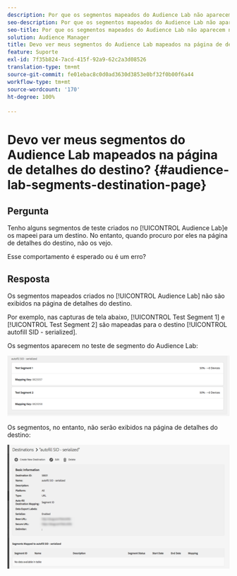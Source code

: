 ```yaml
---
description: Por que os segmentos mapeados do Audience Lab não aparecem na página de detalhes do destino.
seo-description: Por que os segmentos mapeados do Audience Lab não aparecem na página de detalhes do destino.
seo-title: Por que os segmentos mapeados do Audience Lab não aparecem na página de detalhes do destino.
solution: Audience Manager
title: Devo ver meus segmentos do Audience Lab mapeados na página de detalhes do destino?
feature: Suporte
exl-id: 7f35b824-7acd-415f-92a9-62c2a3d08526
translation-type: tm+mt
source-git-commit: fe01ebac8c0d0ad3630d3853e0bf32f0b00f6a44
workflow-type: tm+mt
source-wordcount: '170'
ht-degree: 100%

---
```


# Devo ver meus segmentos do Audience Lab mapeados na página de detalhes do destino? {#audience-lab-segments-destination-page}

## Pergunta

Tenho alguns segmentos de teste criados no [!UICONTROL Audience Lab]e os mapeei para um destino. No entanto, quando procuro por eles na página de detalhes do destino, não os vejo.

Esse comportamento é esperado ou é um erro?

## Resposta

Os segmentos mapeados criados no [!UICONTROL Audience Lab] não são exibidos na página de detalhes do destino.

Por exemplo, nas capturas de tela abaixo, [!UICONTROL Test Segment 1] e [!UICONTROL Test Segment 2] são mapeadas para o destino [!UICONTROL autofill SID - serialized].

Os segmentos aparecem no teste de segmento do Audience Lab:

![Imagem de visualização do segmento do Audience Lab](assets/should_i_see_my_aamlab01.png)

Os segmentos, no entanto, não serão exibidos na página de detalhes do destino:

![Imagem da página de detalhes do destino](assets/should_i_see_my_aamlab02.png)
